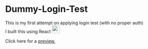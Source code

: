 # Dummy-Login-Test

This is my first attempt on applying login test (with no proper auth)
<br>
I built this using React
<img src="https://upload.wikimedia.org/wikipedia/commons/thumb/a/a7/React-icon.svg/512px-React-icon.svg.png?20220125121207" width="25" height="25">

Click here for a <a href="https://lilhalzy-dummy-login.netlify.app">preview.</a>
